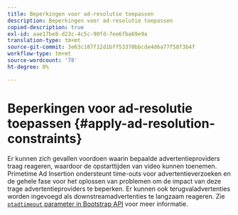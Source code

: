 ```yaml
---
title: Beperkingen voor ad-resolutie toepassen
description: Beperkingen voor ad-resolutie toepassen
copied-description: true
exl-id: aae17be8-d23c-4c5c-90fd-7ee6fba69e9a
translation-type: tm+mt
source-git-commit: 3e63c187f12d1bff53370bbcde4d6a77f58f3b4f
workflow-type: tm+mt
source-wordcount: '78'
ht-degree: 0%

---
```


# Beperkingen voor ad-resolutie toepassen {#apply-ad-resolution-constraints}

Er kunnen zich gevallen voordoen waarin bepaalde advertentieproviders traag reageren, waardoor de opstarttijden van video kunnen toenemen. Primetime Ad Insertion ondersteunt time-outs voor advertentieverzoeken en de gehele fase voor het oplossen van problemen om de impact van deze trage advertentieproviders te beperken.  Er kunnen ook terugvaladvertenties worden ingevoegd als downstreamadvertenties te langzaam reageren.  Zie [`ptadtimeout` parameter in Bootstrap API](/help/primetime-ad-insertion/technical-reference/bootstrap-api.md) voor meer informatie.
